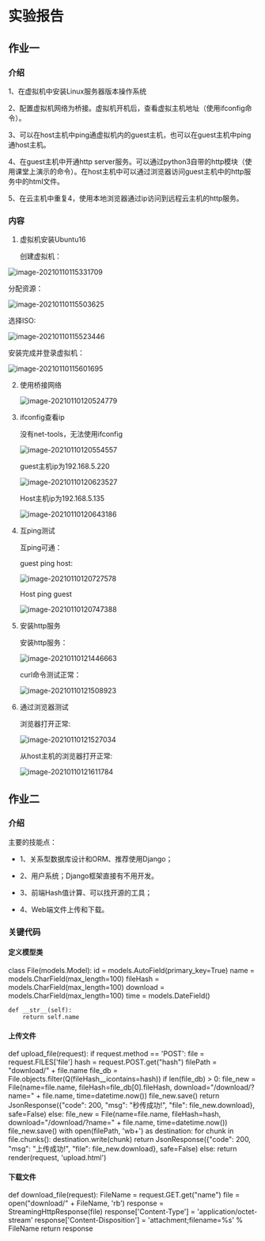  # 实验报告

## 作业一

### 介绍

1、在虚拟机中安装Linux服务器版本操作系统

2、配置虚拟机网络为桥接。虚拟机开机后，查看虚拟主机地址（使用ifconfig命令）。

3、可以在host主机中ping通虚拟机内的guest主机，也可以在guest主机中ping通host主机。

4、在guest主机中开通http server服务。可以通过python3自带的http模块（使用课堂上演示的命令）。在host主机中可以通过浏览器访问guest主机中的http服务中的html文件。

5、在云主机中重复4，使用本地浏览器通过ip访问到远程云主机的http服务。

### 内容

1. 虚拟机安装Ubuntu16

   创建虚拟机：

![image-20210110115331709](C:\Users\14272\AppData\Roaming\Typora\typora-user-images\image-20210110115331709.png)

分配资源：

![image-20210110115503625](C:\Users\14272\AppData\Roaming\Typora\typora-user-images\image-20210110115503625.png)

选择ISO:

![image-20210110115523446](C:\Users\14272\AppData\Roaming\Typora\typora-user-images\image-20210110115523446.png)

安装完成并登录虚拟机：

![image-20210110115601695](C:\Users\14272\AppData\Roaming\Typora\typora-user-images\image-20210110115601695.png)

2. 使用桥接网络

   ![image-20210110120524779](C:\Users\14272\AppData\Roaming\Typora\typora-user-images\image-20210110120524779.png)

   

3. ifconfig查看ip

   没有net-tools，无法使用ifconfig

   ![image-20210110120554557](C:\Users\14272\AppData\Roaming\Typora\typora-user-images\image-20210110120554557.png)

   guest主机ip为192.168.5.220

   ![image-20210110120623527](C:\Users\14272\AppData\Roaming\Typora\typora-user-images\image-20210110120623527.png)

   Host主机ip为192.168.5.135

   ![image-20210110120643186](C:\Users\14272\AppData\Roaming\Typora\typora-user-images\image-20210110120643186.png)

   

4. 互ping测试

   互ping可通：

   guest ping host:

   ![image-20210110120727578](C:\Users\14272\AppData\Roaming\Typora\typora-user-images\image-20210110120727578.png)

   Host ping guest

   ![image-20210110120747388](C:\Users\14272\AppData\Roaming\Typora\typora-user-images\image-20210110120747388.png)

   

5. 安装http服务

   安装http服务：

   ![image-20210110121446663](C:\Users\14272\AppData\Roaming\Typora\typora-user-images\image-20210110121446663.png)

   curl命令测试正常：

   ![image-20210110121508923](C:\Users\14272\AppData\Roaming\Typora\typora-user-images\image-20210110121508923.png)

   

6. 通过浏览器测试

   浏览器打开正常:

   ![image-20210110121527034](C:\Users\14272\AppData\Roaming\Typora\typora-user-images\image-20210110121527034.png)

   从host主机的浏览器打开正常:

   ![image-20210110121611784](C:\Users\14272\AppData\Roaming\Typora\typora-user-images\image-20210110121611784.png)

   

  

## 作业二

### 介绍

主要的技能点：

- 1、关系型数据库设计和ORM、推荐使用Django；

- 2、用户系统；Django框架直接有不用开发。

- 3、前端Hash值计算、可以找开源的工具；

- 4、Web端文件上传和下载。

  

### 关键代码

#### 定义模型类

class File(models.Model):
    id = models.AutoField(primary_key=True)
    name = models.CharField(max_length=100)
    fileHash = models.CharField(max_length=100)
    download = models.CharField(max_length=100)
    time = models.DateField()

    def __str__(self):
        return self.name
#### 上传文件

def upload_file(request):
    if request.method == 'POST':
        file = request.FILES['file']
        hash = request.POST.get("hash")
        filePath = "download/" + file.name
        file_db = File.objects.filter(Q(fileHash__icontains=hash))
        if len(file_db) > 0:
            file_new = File(name=file.name, fileHash=file_db[0].fileHash, download="/download/?name=" + file.name,
                            time=datetime.now())
            file_new.save()
            return JsonResponse({"code": 200, "msg": "秒传成功!", "file": file_new.download}, safe=False)
        else:
            file_new = File(name=file.name, fileHash=hash, download="/download/?name=" + file.name,
                            time=datetime.now())
            file_new.save()
            with open(filePath, 'wb+') as destination:
                for chunk in file.chunks():
                    destination.write(chunk)
            return JsonResponse({"code": 200, "msg": "上传成功!", "file": file_new.download}, safe=False)
    else:
        return render(request, 'upload.html')

#### 下载文件

def download_file(request):
    FileName = request.GET.get("name")
    file = open("download/" + FileName, 'rb')
    response = StreamingHttpResponse(file)
    response['Content-Type'] = 'application/octet-stream'
    response['Content-Disposition'] = 'attachment;filename=%s' % FileName
    return response